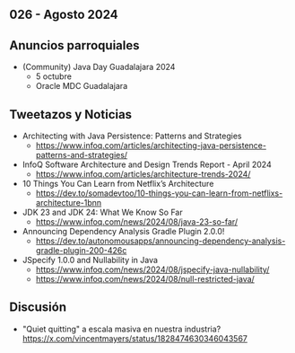 026 - Agosto 2024
--

## Anuncios parroquiales
* (Community) Java Day Guadalajara 2024
  * 5 octubre
  * Oracle MDC Guadalajara

## Tweetazos y Noticias
* Architecting with Java Persistence: Patterns and Strategies
  * https://www.infoq.com/articles/architecting-java-persistence-patterns-and-strategies/
* InfoQ Software Architecture and Design Trends Report - April 2024
  * https://www.infoq.com/articles/architecture-trends-2024/
* 10 Things You Can Learn from Netflix’s Architecture
  * https://dev.to/somadevtoo/10-things-you-can-learn-from-netflixs-architecture-1bnn
* JDK 23 and JDK 24: What We Know So Far
  * https://www.infoq.com/news/2024/08/java-23-so-far/
* Announcing Dependency Analysis Gradle Plugin 2.0.0!
  * https://dev.to/autonomousapps/announcing-dependency-analysis-gradle-plugin-200-426c
* JSpecify 1.0.0 and Nullability in Java
  * https://www.infoq.com/news/2024/08/jspecify-java-nullability/
  * https://www.infoq.com/news/2024/08/null-restricted-java/

## Discusión
* "Quiet quitting" a escala masiva en nuestra industria? https://x.com/vincentmayers/status/1828474630346043567
